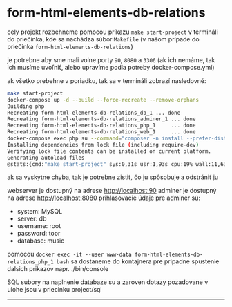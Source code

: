 # form-html-elements-db-relations


cely projekt rozbehneme pomocou príkazu `make start-project` v termináli do priečinka,
kde sa nachádza súbor `Makefile` (v našom prípade do priečinka `form-html-elements-db-relations`)

je potrebne aby sme mali volne porty `90`, `8080` a `3306` (ak ich nemáme, tak ich musíme uvoľniť,
alebo upravíme podla potreby docker-compose.yml)

ak všetko prebehne v poriadku, tak sa v termináli zobrazí nasledovné:

```bash
make start-project
docker-compose up -d --build --force-recreate --remove-orphans
Building php
Recreating form-html-elements-db-relations_db_1 ... done
Recreating form-html-elements-db-relations_adminer_1 ... done
Recreating form-html-elements-db-relations_php_1     ... done
Recreating form-html-elements-db-relations_web_1     ... done
docker-compose exec php su --command="composer -n install --prefer-dist" www-data
Installing dependencies from lock file (including require-dev)
Verifying lock file contents can be installed on current platform.
Generating autoload files
@stats:{cmd:"make start-project" sys:0,31s usr:1,93s cpu:19% wall:11,638s mem:43k}
```

ak sa vyskytne chyba, tak je potrebne zistiť, čo ju spôsobuje a odstrániť ju

webserver je dostupný na adrese [http://localhost:90](http://localhost:90)
adminer je dostupný na adrese [http://localhost:8080](http://localhost:8080)
prihlasovacie údaje pre adminer sú:
- system: MySQL
- server: db
- username: root
- password: toor
- database: music

pomocou `docker exec -it --user www-data form-html-elements-db-relations_php_1 bash`
sa dostaneme do kontajnera pre pripadne spustenie dalsich prikazov napr. ./bin/console

SQL subory na naplnenie databaze su a zaroven dotazy pozadovane v ulohe jsou v priecinku project/sql


--------------------------------------------------------------------------------------------
